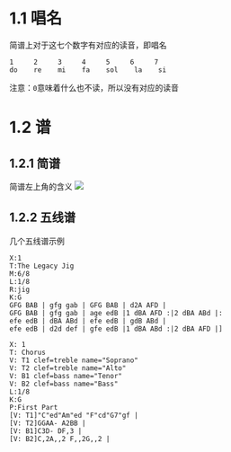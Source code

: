 # 1.1 唱名
简谱上对于这七个数字有对应的读音，即唱名
```
1     2     3     4     5     6     7
do    re    mi    fa    sol    la    si
```
注意：`0`意味着什么也不读，所以没有对应的读音
# 1.2 谱
## 1.2.1 简谱
简谱左上角的含义
![](简谱左上角.png)
## 1.2.2 五线谱
几个五线谱示例
```music-abc
X:1
T:The Legacy Jig
M:6/8
L:1/8
R:jig
K:G
GFG BAB | gfg gab | GFG BAB | d2A AFD |
GFG BAB | gfg gab | age edB |1 dBA AFD :|2 dBA ABd |:
efe edB | dBA ABd | efe edB | gdB ABd |
efe edB | d2d def | gfe edB |1 dBA ABd :|2 dBA AFD |]
```
```music-abc
X: 1
T: Chorus
V: T1 clef=treble name="Soprano"
V: T2 clef=treble name="Alto"
V: B1 clef=bass name="Tenor"
V: B2 clef=bass name="Bass"
L:1/8
K:G
P:First Part
[V: T1]"C"ed"Am"ed "F"cd"G7"gf |
[V: T2]GGAA- A2BB |
[V: B1]C3D- DF,3 |
[V: B2]C,2A,,2 F,,2G,,2 |
```
